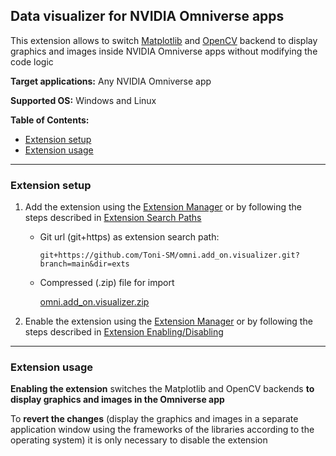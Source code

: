 ## Data visualizer for NVIDIA Omniverse apps

This extension allows to switch [Matplotlib](https://matplotlib.org/) and [OpenCV](https://docs.opencv.org/) backend to display graphics and images inside NVIDIA Omniverse apps without modifying the code logic

**Target applications:** Any NVIDIA Omniverse app

**Supported OS:** Windows and Linux 

**Table of Contents:**

- [Extension setup](#setup)
- [Extension usage](#usage)

<hr>

<a name="setup"></a>
### Extension setup

1. Add the extension using the [Extension Manager](https://docs.omniverse.nvidia.com/prod_extensions/prod_extensions/ext_extension-manager.html) or by following the steps described in [Extension Search Paths](https://docs.omniverse.nvidia.com/py/kit/docs/guide/extensions.html#extension-search-paths)

    * Git url (git+https) as extension search path: 
    
        ```
        git+https://github.com/Toni-SM/omni.add_on.visualizer.git?branch=main&dir=exts
        ```

    * Compressed (.zip) file for import

        [omni.add_on.visualizer.zip](https://github.com/Toni-SM/omni.add_on.visualizer/releases)

2. Enable the extension using the [Extension Manager](https://docs.omniverse.nvidia.com/prod_extensions/prod_extensions/ext_extension-manager.html) or by following the steps described in [Extension Enabling/Disabling](https://docs.omniverse.nvidia.com/py/kit/docs/guide/extensions.html#extension-enabling-disabling)

<hr>

<a name="usage"></a>
### Extension usage

**Enabling the extension** switches the Matplotlib and OpenCV backends **to display graphics and images in the Omniverse app**

To **revert the changes** (display the graphics and images in a separate application window using the frameworks of the libraries according to the operating system) it is only necessary to disable the extension